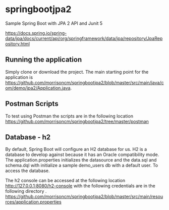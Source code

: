 # springbootjpa2
Sample Spring Boot with JPA 2 API and Junit 5

<https://docs.spring.io/spring-data/jpa/docs/current/api/org/springframework/data/jpa/repository/JpaRepository.html>

## Running the application
Simply clone or download the project. The main starting point for the application is  <https://github.com/morrisoncm/springbootjpa2/blob/master/src/main/java/com/demo/jpa2/Application.java>.

## Postman Scripts
To test using Postman the scripts are in the following location <https://github.com/morrisoncm/springbootjpa2/tree/master/postman>

## Database - h2
By default, Spring Boot will configure an H2 database for us. H2 is a  database to develop against because it has an Oracle compatibility mode. The application.properties initializes the datasource and the data.sql and schema.dql with initialize a sample demo_users db with a default user. To access the database. 

The h2 console can be accessed at the following location http://127.0.0.1:8080/h2-console with the following credentials are in the following directory . 
<https://github.com/morrisoncm/springbootjpa2/blob/master/src/main/resources/application.properties>
